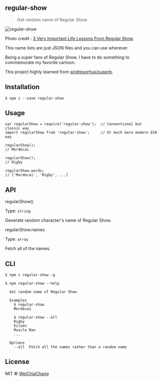 ## regular-show
> Get random name of Regular Show

![regular-show](https://i.imgur.com/WBuT5e3.jpg)

Photo credit : [3 Very Important Life Lessons From Regular Show](https://www.theodysseyonline.com/3-very-important-life-lessons-from-regular-show)

This name lists are just JSON files and you can use wherever.

Being a super fans of Regular Show, I have to do something to commemorate my favorite cartoon.

This project highly learned from [sindresorhus/superb](https://github.com/sindresorhus/superb).

## Installation
```shell
$ npm i --save regular-show
```

## Usage
```shell
var regularShow = require('regular-show');  // Conventional but classic way
import regularShow from 'regular-show';     // Or much more modern ES6  way

regularShow();
// Mordecai

regularShow();
// Rigby

regularShow.words;
// ['Mordecai', 'Rigby', ...]
```

## API
regularShow()

Type: `string`

Generate random character's name of Regular Show.

regularShow.names

Type: `array`

Fetch all of the names.

## CLI
```shell
$ npm i regular-show -g
```

```shell
$ npm regular-show --help
  
  Get random name of Regular Show

  Examples
    $ regular-show
    Mordecai

    $ regular-show --all
    Rigby
    Eileen
    Muscle Man
    ...

  Options
    --all  Fetch all the names rather than a random name
```

## License
MIT © [WeiChiaChang](https://github.com/WeiChiaChang)